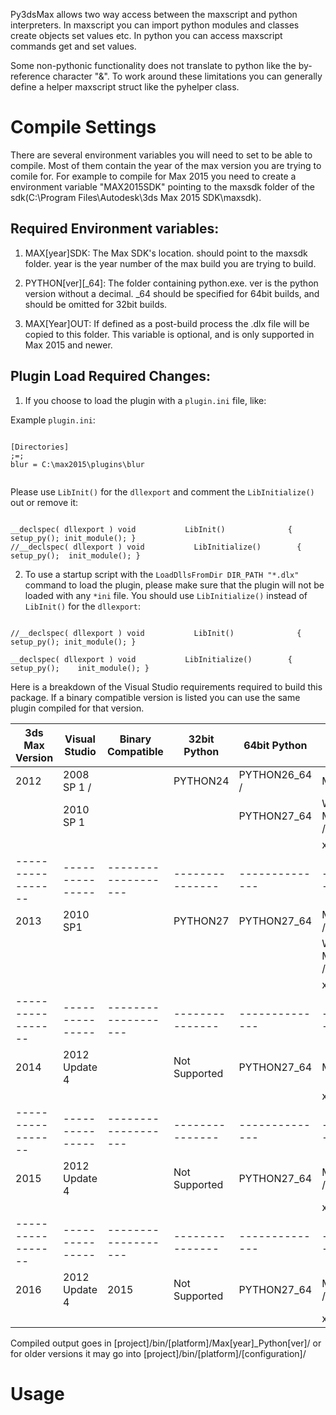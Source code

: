 Py3dsMax allows two way access between the maxscript and python interpreters. In maxscript you can import python modules and classes create objects set values etc. In python you can access maxscript commands get and set values. 

Some non-pythonic functionality does not translate to python like the by-reference character "&". To work around these limitations you can generally define a helper maxscript struct like the pyhelper class.

# Compile Settings

There are several environment variables you will need to set to be able to compile. Most of them contain the year of the max version you are trying to comile for. For example to compile for Max 2015 you need to create a environment variable "MAX2015SDK" pointing to the maxsdk folder of the sdk(C:\Program Files\Autodesk\3ds Max 2015 SDK\maxsdk).


Required Environment variables:
-------------------------------

1. MAX[year]SDK: The Max SDK's location. should point to the maxsdk folder. year is the year number of the max build you are trying to build.

2. PYTHON[ver][_64]: The folder containing python.exe. ver is the python version without a decimal. _64 should be specified for 64bit builds, and should be omitted for 32bit builds.

3. MAX[Year]OUT: If defined as a post-build process the .dlx file will be copied to this folder. This variable is optional, and is only supported in Max 2015 and newer.

Plugin Load Required Changes:
-----------------------------

1. If you choose to load the plugin with a `plugin.ini` file, like:

Example `plugin.ini`:
 ```    
 
 [Directories]
 ;=;
 blur = C:\max2015\plugins\blur
  
 ```
 
 Please use `LibInit()` for the `dllexport` and comment the `LibInitialize()` out or remove it:
 
 ```
 
 __declspec( dllexport ) void           LibInit()              { setup_py(); init_module(); }
 //__declspec( dllexport ) void           LibInitialize()        { setup_py();	init_module(); }
 
 ```

2. To use a startup script with the `LoadDllsFromDir DIR_PATH "*.dlx"` command to load the plugin, please
make sure that the plugin will not be loaded with any `*ini` file. You should use `LibInitialize()`
 instead of `LibInit()` for the `dllexport`:
 
 ```
 
 //__declspec( dllexport ) void           LibInit()              { setup_py(); init_module(); }
 
 __declspec( dllexport ) void           LibInitialize()        { setup_py();	init_module(); }
 
 ```

Here is a breakdown of the Visual Studio requirements required to build this package. 
If a binary compatible version is listed you can use the same plugin compiled for that version.

| 3ds Max Version | Visual Studio | Binary Compatible | 32bit Python  | 64bit Python | Config/Platform             |
|-----------------|---------------|-------------------|---------------|--------------|-----------------------------|
| 2012            | 2008 SP 1 /   |                   | PYTHON24      | PYTHON26_64 /| Max2012_Python24 /          |
|                 | 2010 SP 1     |                   |               | PYTHON27_64  | Win32 Max2012x64_Python26 / |
|                 |               |                   |               |              | x64                         |
|-----------------|---------------|-------------------|---------------|--------------|-----------------------------|
| 2013            | 2010 SP1      |                   | PYTHON27      | PYTHON27_64  | Max2013x32_Python27 /       |
|                 |               |                   |               |              | Win32 Max2013x64_Python27 / |
|                 |               |                   |               |              | x64 /                       |     
|-----------------|---------------|-------------------|---------------|--------------|-----------------------------|
| 2014            | 2012 Update 4 |                   | Not Supported | PYTHON27_64  | Max2014_Python27 /         |
|                 |               |                   |               |              | x64                        |     
|-----------------|---------------|-------------------|---------------|--------------|----------------------------|
| 2015            | 2012 Update 4 |                   | Not Supported | PYTHON27_64  | Max2015x64_Python27 /      |
|                 |               |                   |               |              | x64                        |
|-----------------|---------------|-------------------|---------------|--------------|----------------------------|
| 2016            | 2012 Update 4 | 2015              | Not Supported | PYTHON27_64  | Max2015x64_Python27 /      |
|                 |               |                   |               |              | x64                        |


Compiled output goes in [project]/bin/[platform]/Max[year]_Python[ver]/ or for older versions it may go into [project]/bin/[platform]/[configuration]/

# Usage
